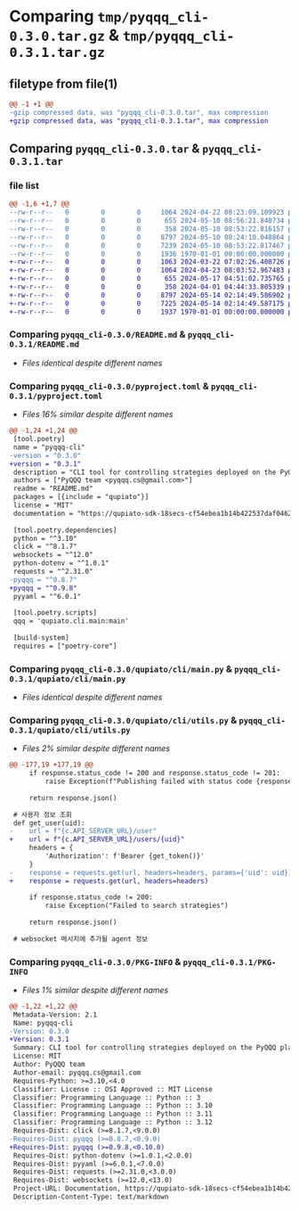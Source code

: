 # Comparing `tmp/pyqqq_cli-0.3.0.tar.gz` & `tmp/pyqqq_cli-0.3.1.tar.gz`

## filetype from file(1)

```diff
@@ -1 +1 @@
-gzip compressed data, was "pyqqq_cli-0.3.0.tar", max compression
+gzip compressed data, was "pyqqq_cli-0.3.1.tar", max compression
```

## Comparing `pyqqq_cli-0.3.0.tar` & `pyqqq_cli-0.3.1.tar`

### file list

```diff
@@ -1,6 +1,7 @@
--rw-r--r--   0        0        0     1064 2024-04-22 08:23:09.109923 pyqqq_cli-0.3.0/README.md
--rw-r--r--   0        0        0      655 2024-05-10 08:56:21.840734 pyqqq_cli-0.3.0/pyproject.toml
--rw-r--r--   0        0        0      358 2024-05-10 08:53:22.816157 pyqqq_cli-0.3.0/qupiato/cli/config.py
--rw-r--r--   0        0        0     8797 2024-05-10 08:24:10.048864 pyqqq_cli-0.3.0/qupiato/cli/main.py
--rw-r--r--   0        0        0     7239 2024-05-10 08:53:22.817467 pyqqq_cli-0.3.0/qupiato/cli/utils.py
--rw-r--r--   0        0        0     1936 1970-01-01 00:00:00.000000 pyqqq_cli-0.3.0/PKG-INFO
+-rw-r--r--   0        0        0     1063 2024-03-22 07:02:26.408726 pyqqq_cli-0.3.1/LICENSE
+-rw-r--r--   0        0        0     1064 2024-04-23 08:03:52.967483 pyqqq_cli-0.3.1/README.md
+-rw-r--r--   0        0        0      655 2024-05-17 04:51:02.735765 pyqqq_cli-0.3.1/pyproject.toml
+-rw-r--r--   0        0        0      358 2024-04-01 04:44:33.805339 pyqqq_cli-0.3.1/qupiato/cli/config.py
+-rw-r--r--   0        0        0     8797 2024-05-14 02:14:49.586902 pyqqq_cli-0.3.1/qupiato/cli/main.py
+-rw-r--r--   0        0        0     7225 2024-05-14 02:14:49.587175 pyqqq_cli-0.3.1/qupiato/cli/utils.py
+-rw-r--r--   0        0        0     1937 1970-01-01 00:00:00.000000 pyqqq_cli-0.3.1/PKG-INFO
```

### Comparing `pyqqq_cli-0.3.0/README.md` & `pyqqq_cli-0.3.1/README.md`

 * *Files identical despite different names*

### Comparing `pyqqq_cli-0.3.0/pyproject.toml` & `pyqqq_cli-0.3.1/pyproject.toml`

 * *Files 16% similar despite different names*

```diff
@@ -1,24 +1,24 @@
 [tool.poetry]
 name = "pyqqq-cli"
-version = "0.3.0"
+version = "0.3.1"
 description = "CLI tool for controlling strategies deployed on the PyQQQ platform."
 authors = ["PyQQQ team <pyqqq.cs@gmail.com>"]
 readme = "README.md"
 packages = [{include = "qupiato"}]
 license = "MIT"
 documentation = "https://qupiato-sdk-18secs-cf54ebea1b14b422537daf0462fb86d68f4582d064a4.gitlab.io"
 
 [tool.poetry.dependencies]
 python = "^3.10"
 click = "^8.1.7"
 websockets = "^12.0"
 python-dotenv = "^1.0.1"
 requests = "^2.31.0"
-pyqqq = "^0.8.7"
+pyqqq = "^0.9.8"
 pyyaml = "^6.0.1"
 
 [tool.poetry.scripts]
 qqq = 'qupiato.cli.main:main'
 
 [build-system]
 requires = ["poetry-core"]
```

### Comparing `pyqqq_cli-0.3.0/qupiato/cli/main.py` & `pyqqq_cli-0.3.1/qupiato/cli/main.py`

 * *Files identical despite different names*

### Comparing `pyqqq_cli-0.3.0/qupiato/cli/utils.py` & `pyqqq_cli-0.3.1/qupiato/cli/utils.py`

 * *Files 2% similar despite different names*

```diff
@@ -177,19 +177,19 @@
     if response.status_code != 200 and response.status_code != 201:
         raise Exception(f"Publishing failed with status code {response.status_code}")
 
     return response.json()
 
 # 사용자 정보 조회
 def get_user(uid):
-    url = f"{c.API_SERVER_URL}/user"
+    url = f"{c.API_SERVER_URL}/users/{uid}"
     headers = {
         'Authorization': f'Bearer {get_token()}'
     }
-    response = requests.get(url, headers=headers, params={'uid': uid})
+    response = requests.get(url, headers=headers)
 
     if response.status_code != 200:
         raise Exception("Failed to search strategies")
 
     return response.json()
 
 # websocket 메시지에 추가될 agent 정보
```

### Comparing `pyqqq_cli-0.3.0/PKG-INFO` & `pyqqq_cli-0.3.1/PKG-INFO`

 * *Files 1% similar despite different names*

```diff
@@ -1,22 +1,22 @@
 Metadata-Version: 2.1
 Name: pyqqq-cli
-Version: 0.3.0
+Version: 0.3.1
 Summary: CLI tool for controlling strategies deployed on the PyQQQ platform.
 License: MIT
 Author: PyQQQ team
 Author-email: pyqqq.cs@gmail.com
 Requires-Python: >=3.10,<4.0
 Classifier: License :: OSI Approved :: MIT License
 Classifier: Programming Language :: Python :: 3
 Classifier: Programming Language :: Python :: 3.10
 Classifier: Programming Language :: Python :: 3.11
 Classifier: Programming Language :: Python :: 3.12
 Requires-Dist: click (>=8.1.7,<9.0.0)
-Requires-Dist: pyqqq (>=0.8.7,<0.9.0)
+Requires-Dist: pyqqq (>=0.9.8,<0.10.0)
 Requires-Dist: python-dotenv (>=1.0.1,<2.0.0)
 Requires-Dist: pyyaml (>=6.0.1,<7.0.0)
 Requires-Dist: requests (>=2.31.0,<3.0.0)
 Requires-Dist: websockets (>=12.0,<13.0)
 Project-URL: Documentation, https://qupiato-sdk-18secs-cf54ebea1b14b422537daf0462fb86d68f4582d064a4.gitlab.io
 Description-Content-Type: text/markdown
```

